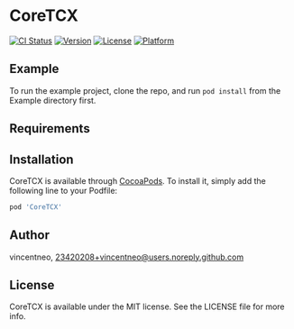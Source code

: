 # CoreTCX

[![CI Status](https://img.shields.io/travis/vincentneo/CoreTCX.svg?style=flat)](https://travis-ci.org/vincentneo/CoreTCX)
[![Version](https://img.shields.io/cocoapods/v/CoreTCX.svg?style=flat)](https://cocoapods.org/pods/CoreTCX)
[![License](https://img.shields.io/cocoapods/l/CoreTCX.svg?style=flat)](https://cocoapods.org/pods/CoreTCX)
[![Platform](https://img.shields.io/cocoapods/p/CoreTCX.svg?style=flat)](https://cocoapods.org/pods/CoreTCX)

## Example

To run the example project, clone the repo, and run `pod install` from the Example directory first.

## Requirements

## Installation

CoreTCX is available through [CocoaPods](https://cocoapods.org). To install
it, simply add the following line to your Podfile:

```ruby
pod 'CoreTCX'
```

## Author

vincentneo, 23420208+vincentneo@users.noreply.github.com

## License

CoreTCX is available under the MIT license. See the LICENSE file for more info.
